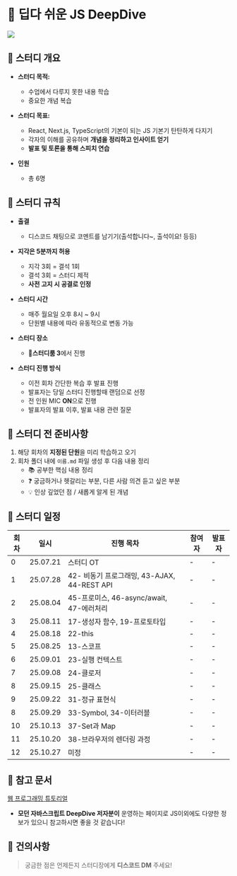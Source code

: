# 📘 딥다 쉬운 JS DeepDive

![](https://velog.velcdn.com/images/wjinss/post/431347e0-8b78-4249-8292-aa90ea18744d/image.png)


## 📌 스터디 개요

- **스터디 목적:**

  - 수업에서 다루지 못한 내용 학습
  - 중요한 개념 복습

- **스터디 목표:**

  - React, Next.js, TypeScript의 기본이 되는 JS 기본기 탄탄하게 다지기
  - 각자의 이해를 공유하며 **개념을 정리하고 인사이트 얻기**
  - **발표 및 토론을 통해 스피치 연습**

- **인원**

  - 총 6명


## 📌 스터디 규칙

- **출결**

  - 디스코드 채팅으로 코멘트를 남기기(출석합니다~, 출석이요! 등등)

- **지각은 5분까지 허용**

  - 지각 3회 = 결석 1회
  - 결석 3회 = 스터디 제적
  - **사전 고지 시 공결로 인정**

- **스터디 시간**

  - 매주 월요일 오후 8시 ~ 9시
  - 단원별 내용에 따라 유동적으로 변동 가능

- **스터디 장소**

  - **🎪스터디룸 3**에서 진행

- **스터디 진행 방식**
  - 이전 회차 간단한 복습 후 발표 진행
  - 발표자는 당일 스터디 진행할때 랜덤으로 선정
  - 전 인원 MIC **ON**으로 진행
  - 발표자의 발표 이후, 발표 내용 관련 질문


## 📌 스터디 전 준비사항

1. 해당 회차의 **지정된 단원**을 미리 학습하고 오기
2. 회차 폴더 내에 `이름.md` 파일 생성 후 다음 내용 정리
   - 📚 공부한 핵심 내용 정리
   - ❓ 궁금하거나 헷갈리는 부분, 다른 사람 의견 듣고 싶은 부분
   - 💡 인상 깊었던 점 / 새롭게 알게 된 개념


## 📌 스터디 일정

| 회차 | 일시     | 진행 목차                                   | 참여자 | 발표자 |
| ---- | -------- | ------------------------------------------- | ------ | ------ |
| 0    | 25.07.21 | 스터디 OT                                   | -      | -      |
| 1    | 25.07.28 | 42- 비동기 프로그래밍, 43-AJAX, 44-REST API | -      | -      |
| 2    | 25.08.04 | 45-프로미스, 46-async/await, 47-에러처리    | -      | -      |
| 3    | 25.08.11 | 17-생성자 함수, 19-프로토타입               | -      | -      |
| 4    | 25.08.18 | 22-this                                     | -      | -      |
| 5    | 25.08.25 | 13-스코프                                   | -      | -      |
| 6    | 25.09.01 | 23-실행 컨텍스트                            | -      | -      |
| 7    | 25.09.08 | 24-클로저                                   | -      | -      |
| 8    | 25.09.15 | 25-클래스                                   | -      | -      |
| 9    | 25.09.22 | 31-정규 표현식                              | -      | -      |
| 8    | 25.09.29 | 33-Symbol, 34-이터러블                      | -      | -      |
| 10   | 25.10.13 | 37-Set과 Map                                | -      | -      |
| 11   | 25.10.20 | 38-브라우저의 렌더링 과정                   | -      | -      |
| 12   | 25.10.27 | 미정                                        | -      | -      |


## 📌 참고 문서

[웹 프로그래밍 튜토리얼](https://poiemaweb.com/)

- **모던 자바스크립트 DeepDive 저자분이** 운영하는 페이지로 JS이외에도 다양한 정보가 있으니 참고하시면 좋을 것 같습니다!


## 📌 건의사항

> 궁금한 점은 언제든지 스터디장에게 **디스코드 DM** 주세요!
